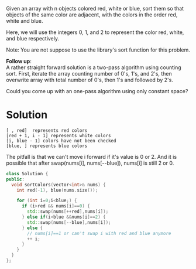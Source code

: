 Given an array with n objects colored red, white or blue, sort them so that objects of the same color are adjacent, with the colors in the order red, white and blue.

Here, we will use the integers 0, 1, and 2 to represent the color red, white, and blue respectively.

Note:
You are not suppose to use the library's sort function for this problem.

__Follow up__:  
A rather straight forward solution is a two-pass algorithm using counting sort.
First, iterate the array counting number of 0's, 1's, and 2's, then overwrite array with total number of 0's, then 1's and followed by 2's.

Could you come up with an one-pass algorithm using only constant space?

# Solution

```
[ , red]  represents red colors
[red + 1, i - 1] represents white colors
[i, blue - 1] colors have not been checked
[blue, ] represents blue colors 
```

The pitfall is that we can't move i forward if it's value is 0 or 2.
And it is possible that after swap(nums[i], nums[--blue]), nums[i] is still 2 or 0.
 
```cpp
class Solution {
public:
  void sortColors(vector<int>& nums) {
    int red(-1), blue(nums.size());

    for (int i=0;i<blue;) {
      if (i>red && nums[i]==0) {
        std::swap(nums[++red],nums[i]);
      } else if(i<blue &&nums[i]==2) {
        std::swap(nums[--blue],nums[i]);
      } else {
        // nums[i]==1 or can't swap i with red and blue anymore
        ++ i;
      }
    }
  }
};
```

